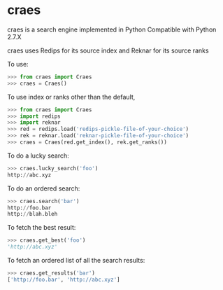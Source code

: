 craes
=====

craes is a search engine implemented in Python
Compatible with Python 2.7.X

craes uses Redips for its source index and Reknar for its source ranks

To use:
```Python
>>> from craes import Craes
>>> craes = Craes()
```

To use index or ranks other than the default,
```Python
>>> from craes import Craes
>>> import redips
>>> import reknar
>>> red = redips.load('redips-pickle-file-of-your-choice')
>>> rek = reknar.load('reknar-pickle-file-of-your-choice')
>>> craes = Craes(red.get_index(), rek.get_ranks())
```

To do a lucky search:
```Python
>>> craes.lucky_search('foo')
http://abc.xyz
```

To do an ordered search:
```Python
>>> craes.search('bar')
http://foo.bar
http://blah.bleh
```

To fetch the best result:
```Python
>>> craes.get_best('foo')
'http://abc.xyz'
```

To fetch an ordered list of all the search results:
```Python
>>> craes.get_results('bar')
['http://foo.bar', 'http://abc.xyz']
```


